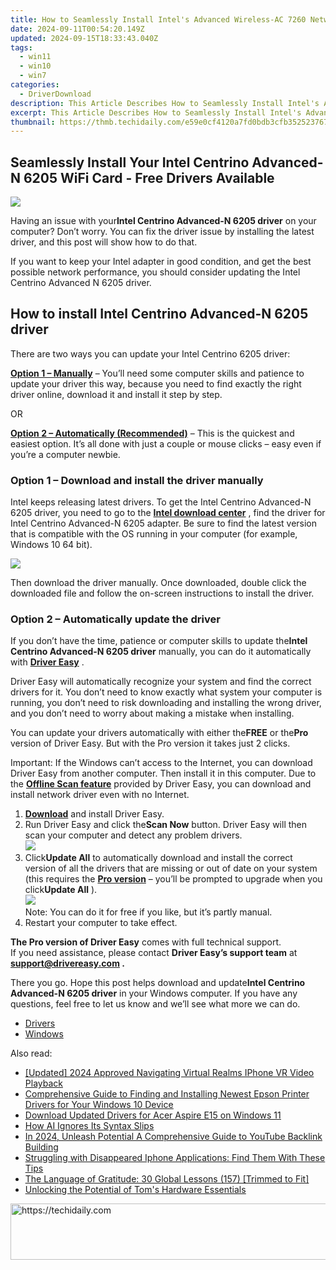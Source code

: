 ```yaml
---
title: How to Seamlessly Install Intel's Advanced Wireless-AC 7260 Network Driver on Your Device!
date: 2024-09-11T00:54:20.149Z
updated: 2024-09-15T18:33:43.040Z
tags:
  - win11
  - win10
  - win7
categories:
  - DriverDownload
description: This Article Describes How to Seamlessly Install Intel's Advanced Wireless-AC 7260 Network Driver on Your Device!
excerpt: This Article Describes How to Seamlessly Install Intel's Advanced Wireless-AC 7260 Network Driver on Your Device!
thumbnail: https://thmb.techidaily.com/e59e0cf4120a7fd0bdb3cfb3525237678186517f56f40c510377b6df117ad66e.jpg
---
```


## Seamlessly Install Your Intel Centrino Advanced-N 6205 WiFi Card - Free Drivers Available

![](https://images.drivereasy.com/wp-content/uploads/2018/10/img_5bbb234b9f877.png)

 Having an issue with your**Intel Centrino Advanced-N 6205 driver** on your computer? Don’t worry. You can fix the driver issue by installing the latest driver, and this post will show how to do that.

 If you want to keep your Intel adapter in good condition, and get the best possible network performance, you should consider updating the Intel Centrino Advanced N 6205 driver.

## How to install Intel Centrino Advanced-N 6205 driver

There are two ways you can update your Intel Centrino 6205 driver:

[**Option 1 – Manually**](https://tools.techidaily.com/drivereasy/download/) – You’ll need some computer skills and patience to update your driver this way, because you need to find exactly the right driver online, download it and install it step by step.

OR

**[Option 2 – Automatically (Recommended)](https://www.drivereasy.com/knowledge/intel-centrino-advanced-n-6205-driver-issues-in-windows-solved/#M2)**  – This is the quickest and easiest option. It’s all done with just a couple or mouse clicks – easy even if you’re a computer newbie.

### Option 1 – Download and install the driver manually

 Intel keeps releasing latest drivers. To get the Intel Centrino Advanced-N 6205 driver, you need to go to the **[Intel download center](https://downloadcenter.intel.com/)**  , find the driver for Intel Centrino Advanced-N 6205 adapter. Be sure to find the latest version that is compatible with the OS running in your computer (for example, Windows 10 64 bit).

![](https://images.drivereasy.com/wp-content/uploads/2018/10/img_5bbb2462338e2.jpg)

 Then download the driver manually. Once downloaded, double click the downloaded file and follow the on-screen instructions to install the driver.

### Option 2 – Automatically update the driver

 If you don’t have the time, patience or computer skills to update the**Intel Centrino Advanced-N 6205 driver** manually, you can do it automatically with **[Driver Easy](https://tools.techidaily.com/drivereasy/download/)**  .

 Driver Easy will automatically recognize your system and find the correct drivers for it. You don’t need to know exactly what system your computer is running, you don’t need to risk downloading and installing the wrong driver, and you don’t need to worry about making a mistake when installing.

 You can update your drivers automatically with either the**FREE** or the**Pro** version of Driver Easy. But with the Pro version it takes just 2 clicks.

 Important: If the Windows can’t access to the Internet, you can download Driver Easy from another computer. Then install it in this computer. Due to the **[Offline Scan feature](https://tools.techidaily.com/drivereasy/download/)**  provided by Driver Easy, you can download and install network driver even with no Internet.

1. [**Download**](https://tools.techidaily.com/drivereasy/download/) and install Driver Easy.
2. Run Driver Easy and click the**Scan Now** button. Driver Easy will then scan your computer and detect any problem drivers.  
![](https://images.drivereasy.com/wp-content/uploads/2018/10/img_5bbb254687bf9.jpg)
3. Click**Update All** to automatically download and install the correct version of all the drivers that are missing or out of date on your system (this requires the **[Pro version](https://tools.techidaily.com/drivereasy/download/)**  – you’ll be prompted to upgrade when you click**Update All** ).  
![](https://images.drivereasy.com/wp-content/uploads/2018/10/img_5bbb272158d57.jpg)  
 Note: You can do it for free if you like, but it’s partly manual.
4. Restart your computer to take effect.

**The Pro version of Driver Easy** comes with full technical support.  
 If you need assistance, please contact **Driver Easy’s support team** at **[support@drivereasy.com](https://tools.techidaily.com/drivereasy/download/) .**

 There you go. Hope this post helps download and update**Intel Centrino Advanced-N 6205 driver** in your Windows computer. If you have any questions, feel free to let us know and we’ll see what more we can do.

* [Drivers](https://tools.techidaily.com/drivereasy/download/)
* [Windows](https://tools.techidaily.com/drivereasy/download/)

<ins class="adsbygoogle"
     style="display:block"
     data-ad-format="autorelaxed"
     data-ad-client="ca-pub-7571918770474297"
     data-ad-slot="1223367746"></ins>

<ins class="adsbygoogle"
     style="display:block"
     data-ad-client="ca-pub-7571918770474297"
     data-ad-slot="8358498916"
     data-ad-format="auto"
     data-full-width-responsive="true"></ins>

<span class="atpl-alsoreadstyle">Also read:</span>
<div><ul>
<li><a href="https://vp-tips.techidaily.com/updated-2024-approved-navigating-virtual-realms-iphone-vr-video-playback/"><u>[Updated] 2024 Approved Navigating Virtual Realms IPhone VR Video Playback</u></a></li>
<li><a href="https://hardware-help.techidaily.com/comprehensive-guide-to-finding-and-installing-newest-epson-printer-drivers-for-your-windows-10-device/"><u>Comprehensive Guide to Finding and Installing Newest Epson Printer Drivers for Your Windows 10 Device</u></a></li>
<li><a href="https://hardware-help.techidaily.com/download-updated-drivers-for-acer-aspire-e15-on-windows-11/"><u>Download Updated Drivers for Acer Aspire E15 on Windows 11</u></a></li>
<li><a href="https://tech-haven.techidaily.com/how-ai-ignores-its-syntax-slips/"><u>How AI Ignores Its Syntax Slips</u></a></li>
<li><a href="https://youtube-help.techidaily.com/in-2024-unleash-potential-a-comprehensive-guide-to-youtube-backlink-building/"><u>In 2024, Unleash Potential A Comprehensive Guide to YouTube Backlink Building</u></a></li>
<li><a href="https://fox-that.techidaily.com/struggling-with-disappeared-iphone-applications-find-them-with-these-tips/"><u>Struggling with Disappeared Iphone Applications: Find Them With These Tips</u></a></li>
<li><a href="https://mondly-stories.techidaily.com/the-language-of-gratitude-30-global-lessons-157-trimmed-to-fit/"><u>The Language of Gratitude: 30 Global Lessons (157) [Trimmed to Fit]</u></a></li>
<li><a href="https://hardware-help.techidaily.com/unlocking-the-potential-of-toms-hardware-essentials/"><u>Unlocking the Potential of Tom's Hardware Essentials</u></a></li>
</ul></div>

<!-- affiliate ads begin -->
<a href="https://appsumo.8odi.net/c/5597632/2123748/7443" target="_top" id="2123748">
  <img src="//a.impactradius-go.com/display-ad/7443-2123748" border="0" alt="https://techidaily.com" width="600" height="90"/>
</a>
<img height="0" width="0" src="https://appsumo.8odi.net/i/5597632/2123748/7443" style="position:absolute;visibility:hidden;" border="0" />
<!-- affiliate ads end -->

